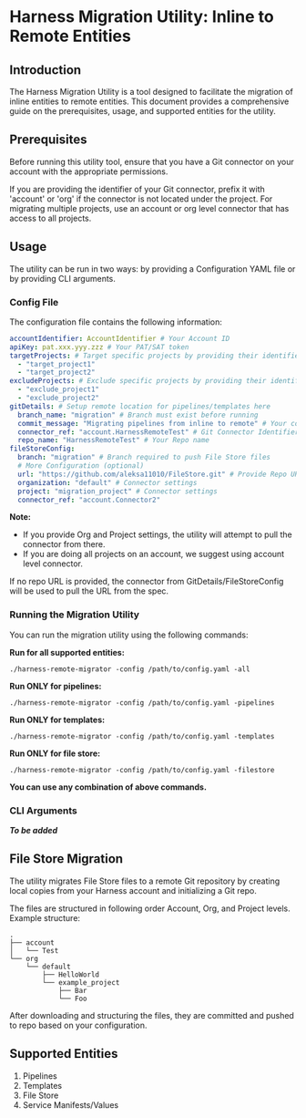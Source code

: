 

# Harness Migration Utility: Inline to Remote Entities

## Introduction
The Harness Migration Utility is a tool designed to facilitate the migration of inline entities to remote entities. This document provides a comprehensive guide on the prerequisites, usage, and supported entities for the utility.

## Prerequisites
Before running this utility tool, ensure that you have a Git connector on your account with the appropriate permissions.

If you are providing the identifier of your Git connector, prefix it with 'account' or 'org' if the connector is not located under the project. For migrating multiple projects, use an account or org level connector that has access to all projects.

## Usage
The utility can be run in two ways: by providing a Configuration YAML file or by providing CLI arguments.

### Config File
The configuration file contains the following information:
```yaml
accountIdentifier: AccountIdentifier # Your Account ID
apiKey: pat.xxx.yyy.zzz # Your PAT/SAT token
targetProjects: # Target specific projects by providing their identifiers here
  - "target_project1" 
  - "target_project2"
excludeProjects: # Exclude specific projects by providing their identifiers here
  - "exclude_project1"
  - "exclude_project2"
gitDetails: # Setup remote location for pipelines/templates here
  branch_name: "migration" # Branch must exist before running 
  commit_message: "Migrating pipelines from inline to remote" # Your commit message
  connector_ref: "account.HarnessRemoteTest" # Git Connector Identifiers
  repo_name: "HarnessRemoteTest" # Your Repo name
fileStoreConfig:
  branch: "migration" # Branch required to push File Store files
  # More Configuration (optional)
  url: "https://github.com/aleksa11010/FileStore.git" # Provide Repo URL
  organization: "default" # Connector settings
  project: "migration_project" # Connector settings
  connector_ref: "account.Connector2"
```

**Note:**
- If you provide Org and Project settings, the utility will attempt to pull the connector from there.
- If you are doing all projects on an account, we suggest using account level connector.

If no repo URL is provided, the connector from GitDetails/FileStoreConfig will be used to pull the URL from the spec.

### Running the Migration Utility
You can run the migration utility using the following commands:

**Run for all supported entities:**
```
./harness-remote-migrator -config /path/to/config.yaml -all
```
**Run ONLY for pipelines:**
```
./harness-remote-migrator -config /path/to/config.yaml -pipelines
```
**Run ONLY for templates:**
```
./harness-remote-migrator -config /path/to/config.yaml -templates
```
**Run ONLY for file store:**
```
./harness-remote-migrator -config /path/to/config.yaml -filestore
```
**You can use any combination of above commands.**

### CLI Arguments
***To be added***

## File Store Migration
The utility migrates File Store files to a remote Git repository by creating local copies from your Harness account and initializing a Git repo.

The files are structured in following order Account, Org, and Project levels. 
Example structure:
```
.
├── account
│   └── Test
└── org
    └── default
        ├── HelloWorld
        └── example_project
            ├── Bar
            └── Foo
```
After downloading and structuring the files, they are committed and pushed to repo based on your configuration.

## Supported Entities
1. Pipelines
2. Templates
3. File Store
4. Service Manifests/Values
